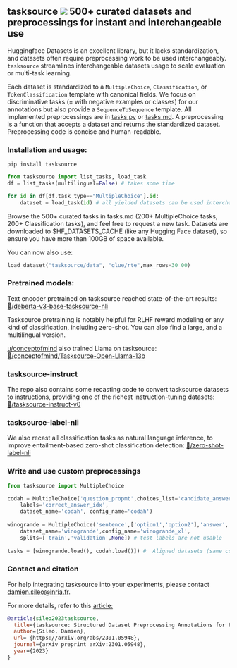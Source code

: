 ## tasksource ![](https://aeiljuispo.cloudimg.io/v7/https://s3.amazonaws.com/moonup/production/uploads/5fc0bcb41160c47d1d43856b/j06-U5e2Tifi2xOnTudqS.jpeg?w=20&h=20&f=face) 500+ curated datasets and preprocessings for instant and interchangeable use

Huggingface Datasets is an excellent library, but it lacks standardization, and datasets often require preprocessing work to be used interchangeably.
`tasksource` streamlines interchangeable datasets usage to scale evaluation or multi-task learning.

Each dataset is standardized to a `MultipleChoice`, `Classification`, or `TokenClassification` template with canonical fields. We focus on discriminative tasks (= with negative examples or classes) for our annotations but also provide a `SequenceToSequence` template. All implemented preprocessings are in [tasks.py](https://github.com/sileod/tasksource/blob/main/src/tasksource/tasks.py) or [tasks.md](https://github.com/sileod/tasksource/blob/main/tasks.md). A preprocessing is a function that accepts a dataset and returns the standardized dataset. Preprocessing code is concise and human-readable.

### Installation and usage:
`pip install tasksource`
```python
from tasksource import list_tasks, load_task
df = list_tasks(multilingual=False) # takes some time

for id in df[df.task_type=="MultipleChoice"].id:
    dataset = load_task(id) # all yielded datasets can be used interchangeably
```

Browse the 500+ curated tasks in tasks.md (200+ MultipleChoice tasks, 200+ Classification tasks), and feel free to request a new task. Datasets are downloaded to $HF_DATASETS_CACHE (like any Hugging Face dataset), so ensure you have more than 100GB of space available.

You can now also use:
```python
load_dataset("tasksource/data", "glue/rte",max_rows=30_00)
```

### Pretrained models:

Text encoder pretrained on tasksource reached state-of-the-art results: [🤗/deberta-v3-base-tasksource-nli](https://hf.co/sileod/deberta-v3-base-tasksource-nli)

Tasksource pretraining is notably helpful for RLHF reward modeling or any kind of classification, including zero-shot. You can also find a large, and a multilingual version.

[u/conceptofmind](https://github.com/conceptofmind) also trained Llama on tasksource: [🤗/conceptofmind/Tasksource-Open-Llama-13b](https://hf.co/conceptofmind/Tasksource-Open-Llama-13b)

### tasksource-instruct

The repo also contains some recasting code to convert tasksource datasets to instructions, providing one of the richest instruction-tuning datasets:
[🤗/tasksource-instruct-v0](https://hf.co/datasets/tasksource/tasksource-instruct-v0)


### tasksource-label-nli

We also recast all classification tasks as natural language inference, to improve entailment-based zero-shot classification detection:
[🤗/zero-shot-label-nli](https://huggingface.co/datasets/tasksource/zero-shot-label-nli)

### Write and use custom preprocessings

```python
from tasksource import MultipleChoice

codah = MultipleChoice('question_propmt',choices_list='candidate_answers',
    labels='correct_answer_idx',
    dataset_name='codah', config_name='codah')
    
winogrande = MultipleChoice('sentence',['option1','option2'],'answer',
    dataset_name='winogrande',config_name='winogrande_xl',
    splits=['train','validation',None]) # test labels are not usable
    
tasks = [winogrande.load(), codah.load()]) #  Aligned datasets (same columns) can be used interchangably  
```

 ### Contact and citation
For help integrating tasksource into your experiments, please contact [damien.sileo@inria.fr](mailto:damien.sileo@inria.fr).

For more details, refer to this [article:](https://arxiv.org/abs/2301.05948) 
```bib
@article{sileo2023tasksource,
  title={tasksource: Structured Dataset Preprocessing Annotations for Frictionless Extreme Multi-Task Learning and Evaluation},
  author={Sileo, Damien},
  url= {https://arxiv.org/abs/2301.05948},
  journal={arXiv preprint arXiv:2301.05948},
  year={2023}
}
```
                                                                                                                                                                                                                                                                                                                                                                                                                                                                                                                                                                                                                                                                                                                                                                                                                                                     
